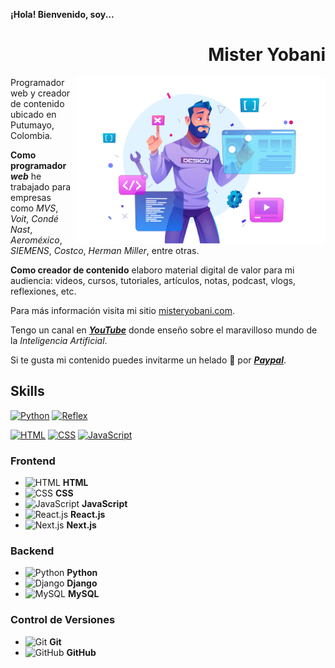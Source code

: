**¡Hola! Bienvenido, soy...**

<div align="right">

# Mister Yobani

</div>

<img width="400" height="auto" align="right" src="https://github.com/yobanichicunque/documentacion/blob/main/static/imagenes/youtube-front-end-1.jpg">

Programador web y creador de contenido ubicado en Putumayo, Colombia.

**Como programador _web_** he trabajado para empresas como _MVS_, _Voit_, _Condé Nast_, _Aeroméxico_, _SIEMENS_, _Costco_, _Herman Miller_, entre otras.

**Como creador de contenido** elaboro material digital de valor para mi audiencia: videos, cursos, tutoriales, artículos, notas, podcast, vlogs, reflexiones, etc.

Para más información visita mi sitio <a href="https://yobanichicunque.pythonanywhere.com/" target="_blank" rel="noopener">misteryobani.com</a>.

Tengo un canal en <a href="https://www.youtube.com/@misteryobani?sub_confirmation=1" target="_blank" rel="noopener"> _**YouTube**_</a> donde enseño sobre el maravilloso mundo de la _Inteligencia Artificial_.

Si te gusta mi contenido puedes invitarme un helado 🍨 por <a href="https://yobanichicunque.com/helado" target="_blank" rel="noopener"> _**Paypal**_</a>.

<!-- <a href="https://www.youtube.com/@misteryobani?sub_confirmation=1" target="_blank" rel="noopener">
  <img align="center" src="https://github.com/yobanichicunque/documentacion/blob/main/static/imagenes/youtube-banner.jpg">
</a> -->

## Skills

[![Python](https://img.shields.io/badge/Python-3.11+-yellow?style=for-the-badge&logo=python&logoColor=white&labelColor=101010)](https://python.org)
[![Reflex](https://img.shields.io/badge/Reflex-0.4.5+-5646ED?style=for-the-badge&logo=reflex&logoColor=white&labelColor=101010)](https://reflex.dev)

[![HTML](https://img.shields.io/badge/HTML-orange?style=for-the-badge&logo=html5&logoColor=white&labelColor=101010)](https://developer.mozilla.org/es/docs/Web/HTML)
[![CSS](https://img.shields.io/badge/CSS-blue?style=for-the-badge&logo=css3&logoColor=white&labelColor=101010)](https://developer.mozilla.org/es/docs/Web/CSS)
[![JavaScript](https://img.shields.io/badge/JavaScript-yellow?style=for-the-badge&logo=javascript&logoColor=white&labelColor=101010)](https://developer.mozilla.org/es/docs/Web/JavaScript)



### Frontend

- <img src="https://cdn.jsdelivr.net/gh/devicons/devicon/icons/html5/html5-original.svg" alt="HTML" width="20" height="20"/> **HTML**
- <img src="https://cdn.jsdelivr.net/gh/devicons/devicon/icons/css3/css3-original.svg" alt="CSS" width="20" height="20"/> **CSS**
- <img src="https://cdn.jsdelivr.net/gh/devicons/devicon/icons/javascript/javascript-original.svg" alt="JavaScript" width="20" height="20"/> **JavaScript**
- <img src="https://cdn.jsdelivr.net/gh/devicons/devicon/icons/react/react-original.svg" alt="React.js" width="20" height="20"/> **React.js**
- <img src="https://cdn.jsdelivr.net/gh/devicons/devicon/icons/nextjs/nextjs-original.svg" alt="Next.js" width="20" height="20"/> **Next.js**

### Backend

- <img src="https://cdn.jsdelivr.net/gh/devicons/devicon/icons/python/python-original.svg" alt="Python" width="20" height="20"/> **Python**
- <img src="https://img.shields.io/badge/Django-092E20?style=for-the-badge&logo=django&logoColor=white" alt="Django" width="20" height="20"/> **Django**
- <img src="https://cdn.jsdelivr.net/gh/devicons/devicon/icons/mysql/mysql-original.svg" alt="MySQL" width="20" height="20"/> **MySQL**

### Control de Versiones

- <img src="https://cdn.jsdelivr.net/gh/devicons/devicon/icons/git/git-original.svg" alt="Git" width="20" height="20"/> **Git**
- <img src="https://cdn.jsdelivr.net/gh/devicons/devicon/icons/github/github-original.svg" alt="GitHub" width="20" height="20"/> **GitHub**



